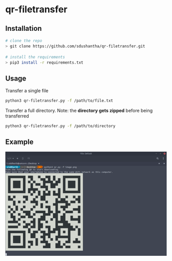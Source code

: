 # qr-filetransfer

## Installation

```bash
# clone the repo
> git clone https://github.com/sdushantha/qr-filetransfer.git

# install the requirements
> pip3 install -r requirements.txt
```


## Usage
Transfer a single file
```bash
python3 qr-filetransfer.py -f /path/to/file.txt
```


Transfer a full directory. Note: the **directory gets zipped** before being transferred
```bash
python3 qr-filetransfer.py -f /path/to/directory
```

## Example
![screenshot](screenshot.png)
